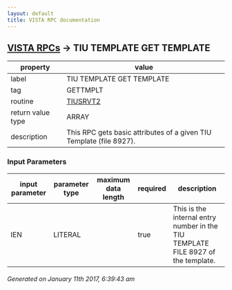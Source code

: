 ```yaml
---
layout: default
title: VISTA RPC documentation
---
```




## [VISTA RPCs](TableOfContent.md) &#8594; TIU TEMPLATE GET TEMPLATE 

 property | value 
--- | --- 
 label | TIU TEMPLATE GET TEMPLATE
 tag | GETTMPLT
 routine | [TIUSRVT2](http://code.osehra.org/dox/Routine_TIUSRVT2_source.html)
 return value type | ARRAY
 description | This RPC gets basic attributes of a given TIU Template (file 8927).

### Input Parameters

| input parameter | parameter type | maximum data length | required | description | 
| --- | --- | --- | --- | --- | 
| IEN | LITERAL |  | true | This is the internal entry number in the TIU TEMPLATE FILE 8927 of the template. | 




 ###### Generated on January 11th 2017, 6:39:43 am